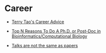 # Career

* [Terry Tao's Career Advice](https://terrytao.wordpress.com/career-advice/)

* [Top N Reasons To Do A Ph.D. or Post-Doc in Bioinformatics/Computational Biology](https://caseybergman.wordpress.com/2012/07/31/top-n-reasons-to-do-a-ph-d-or-post-doc-in-bioinformaticscomputational-biology/)

* [Talks are not the same as papers](https://terrytao.wordpress.com/career-advice/talks-are-not-the-same-as-papers/)
